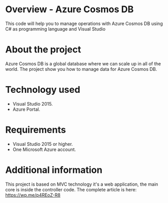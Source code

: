 
# Overview - Azure Cosmos DB
This code will help you to manage operations with Azure Cosmos DB using C# as programming language and Visual Studio

# About the project
Azure Cosmos DB is a global database where we can scale up in all of the world. The project show you how to manage data for Azure Cosmos DB.

# Technology used

* Visual Studio 2015.
* Azure Portal.

# Requirements

* Visual Studio 2015 or higher.
* One Microsoft Azure account.

# Additional information

This project is based on MVC technology it's a web application, the main core is inside the controller code. The complete article is here: https://wp.me/p4REoZ-R8

